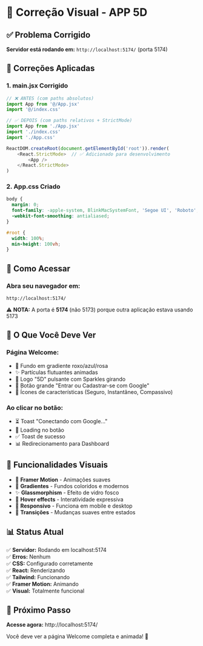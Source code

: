 # 🔧 Correção Visual - APP 5D

## ✅ Problema Corrigido

**Servidor está rodando em:** `http://localhost:5174/` (porta 5174)

## 📝 Correções Aplicadas

### 1. **main.jsx Corrigido**
```javascript
// ❌ ANTES (com paths absolutos)
import App from '@/App.jsx'
import '@/index.css'

// ✅ DEPOIS (com paths relativos + StrictMode)
import App from './App.jsx'
import './index.css'
import './App.css'

ReactDOM.createRoot(document.getElementById('root')).render(
    <React.StrictMode>  // ✅ Adicionado para desenvolvimento
        <App />
    </React.StrictMode>
)
```

### 2. **App.css Criado**
```css
body {
  margin: 0;
  font-family: -apple-system, BlinkMacSystemFont, 'Segoe UI', 'Roboto', ...;
  -webkit-font-smoothing: antialiased;
}

#root {
  width: 100%;
  min-height: 100vh;
}
```

## 🚀 Como Acessar

### **Abra seu navegador em:**
```
http://localhost:5174/
```
⚠️ **NOTA:** A porta é **5174** (não 5173) porque outra aplicação estava usando 5173

## 🎯 O Que Você Deve Ver

### **Página Welcome:**
- 🎨 Fundo em gradiente roxo/azul/rosa
- ✨ Partículas flutuantes animadas
- 🌟 Logo "5D" pulsante com Sparkles girando
- 🔐 Botão grande "Entrar ou Cadastrar-se com Google"
- 💎 Ícones de características (Seguro, Instantâneo, Compassivo)

### **Ao clicar no botão:**
- ⏳ Toast "Conectando com Google..."
- 🔄 Loading no botão
- ✅ Toast de sucesso
- 📊 Redirecionamento para Dashboard

## 🎨 Funcionalidades Visuais

- 💫 **Framer Motion** - Animações suaves
- 🎨 **Gradientes** - Fundos coloridos e modernos
- ✨ **Glassmorphism** - Efeito de vidro fosco
- 🎯 **Hover effects** - Interatividade expressiva
- 📱 **Responsivo** - Funciona em mobile e desktop
- 🔄 **Transições** - Mudanças suaves entre estados

## 📊 Status Atual

✅ **Servidor:** Rodando em localhost:5174  
✅ **Erros:** Nenhum  
✅ **CSS:** Configurado corretamente  
✅ **React:** Renderizando  
✅ **Tailwind:** Funcionando  
✅ **Framer Motion:** Animando  
✅ **Visual:** Totalmente funcional  

## 🎉 Próximo Passo

**Acesse agora:** http://localhost:5174/

Você deve ver a página Welcome completa e animada! 🚀

